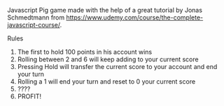 Javascript Pig game made with the help of a great tutorial by Jonas Schmedtmann from 
https://www.udemy.com/course/the-complete-javascript-course/.

Rules
1. The first to hold 100 points in his account wins
2. Rolling between 2 and 6 will keep adding to your current score
3. Pressing Hold will transfer the current score to your account and end your turn
4. Rolling a 1 will end your turn and reset to 0 your current score
5. ????
6. PROFIT!
